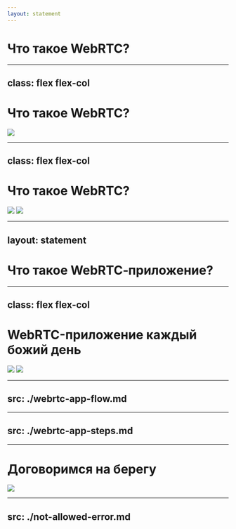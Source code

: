 ```yaml
---
layout: statement
---
```


# Что такое WebRTC?

<!--
Если вдруг вы задавались вопросом, что такое WebRTC, то вы наверняка сталкивалсь с лавиной протоколов и терминов.
-->

---
class: flex flex-col
---

# Что такое WebRTC?

<Image class="h-full w-full" src="/webrtc-explained.png" />


---
class: flex flex-col
---

# Что такое WebRTC?

<div class="grid grid-cols-2 grid-rows-2">
<Image src="/protocol-stack.png" />
<Image src="/topologies.png" />
</div>

<!--
Николай Константинов WebTransport. Когда и как можно использовать?
-->

---
layout: statement
---

# Что такое WebRTC&#8209;приложение?

---
class: flex flex-col
---

# WebRTC-приложение каждый божий день

<Image v-click.hide src="/jazz-preview.png" />
<Image v-after src="/average-call.png" />

<style>
  .slidev-vclick-hidden {
    display: none;
  }
</style>

<!--
Если вы видите похожий интерфейс раз в неделю, то с большой вероятностью, это WebRTC-приложение
[click:1] Хотя, если быть честным, это выглядит вот так
-->

---
src: ./webrtc-app-flow.md
---

---
src: ./webrtc-app-steps.md
---

---

# Договоримся на берегу

<Image src="/local-vs-remote.png" />

<!--
Сегодня мы не будем говорить про передачу видео, про отображение удалённых участников? передачу
-->

---
src: ./not-allowed-error.md
---
